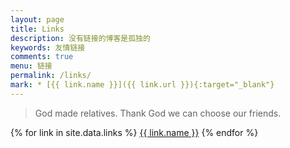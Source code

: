 ```yaml
---
layout: page
title: Links
description: 没有链接的博客是孤独的
keywords: 友情链接
comments: true
menu: 链接
permalink: /links/
mark: * [{{ link.name }}]({{ link.url }}){:target="_blank"}
---
```


> God made relatives. Thank God we can choose our friends.

{% for link in site.data.links %}
<a href="{{ link.url }}" target="_blank">{{ link.name }}</a>
{% endfor %}
